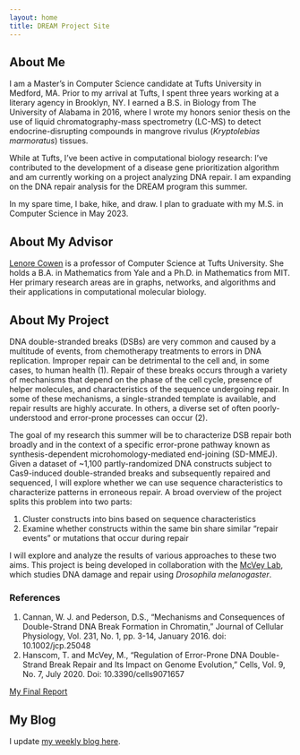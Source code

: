 ```yaml
---
layout: home
title: DREAM Project Site
---
```


## About Me

I am a Master’s in Computer Science candidate at Tufts University in Medford, MA. Prior to my arrival at Tufts, I spent three years working at a literary agency in Brooklyn, NY. I earned a B.S. in Biology from The University of Alabama in 2016, where I wrote my honors senior thesis on the use of liquid chromatography-mass spectrometry (LC-MS) to detect endocrine-disrupting compounds in mangrove rivulus (*Kryptolebias marmoratus*) tissues.
 
While at Tufts, I’ve been active in computational biology research: I’ve contributed to the development of a disease gene prioritization algorithm and am currently working on a project analyzing DNA repair. I am expanding on the DNA repair analysis for the DREAM program this summer.
 
In my spare time, I bake, hike, and draw. I plan to graduate with my M.S. in Computer Science in May 2023.


## About My Advisor

[Lenore Cowen](http://www.cs.tufts.edu/~cowen/) is a professor of Computer Science at Tufts University. She holds a B.A. in Mathematics from Yale and a Ph.D. in Mathematics from MIT. Her primary research areas are in graphs, networks, and algorithms and their applications in computational molecular biology. 

## About My Project

DNA double-stranded breaks (DSBs) are very common and caused by a multitude of events, from chemotherapy treatments to errors in DNA replication. Improper repair can be detrimental to the cell and, in some cases, to human health (1). Repair of these breaks occurs through a variety of mechanisms that depend on the phase of the cell cycle, presence of helper molecules, and characteristics of the sequence undergoing repair. In some of these mechanisms, a single-stranded template is available, and repair results are highly accurate. In others, a diverse set of often poorly-understood and error-prone processes can occur (2). 

The goal of my research this summer will be to characterize DSB repair both broadly and in the context of a specific error-prone pathway known as synthesis-dependent microhomology-mediated end-joining (SD-MMEJ). Given a dataset of ~1,100 partly-randomized DNA constructs subject to Cas9-induced double-stranded breaks and subsequently repaired and sequenced, I will explore whether we can use sequence characteristics to characterize patterns in erroneous repair. A broad overview of the project splits this problem into two parts:

1.	Cluster constructs into bins based on sequence characteristics
2.	Examine whether constructs within the same bin share similar “repair events” or mutations that occur during repair

I will explore and analyze the results of various approaches to these two aims. This project is being developed in collaboration with the [McVey Lab](https://ase.tufts.edu/biology/labs/mcvey/), which studies DNA damage and repair using *Drosophila melanogaster*. 


### References

1.	Cannan, W. J. and Pederson, D.S., “Mechanisms and Consequences of Double-Strand DNA Break Formation in Chromatin,”  Journal of Cellular Physiology, Vol. 231, No. 1, pp. 3-14, January 2016. doi: 10.1002/jcp.25048
2.	Hanscom, T. and McVey, M., “Regulation of Error-Prone DNA Double-Strand Break Repair and Its Impact on Genome Evolution,” Cells, Vol. 9, No. 7, July 2020. Doi: 10.3390/cells9071657

[My Final Report](files/finalreport.pdf)


## My Blog

I update [my weekly blog here](blog.html).
